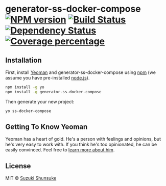 # generator-ss-docker-compose [![NPM version][npm-image]][npm-url] [![Build Status][travis-image]][travis-url] [![Dependency Status][daviddm-image]][daviddm-url] [![Coverage percentage][coveralls-image]][coveralls-url]
> 

## Installation

First, install [Yeoman](http://yeoman.io) and generator-ss-docker-compose using [npm](https://www.npmjs.com/) (we assume you have pre-installed [node.js](https://nodejs.org/)).

```bash
npm install -g yo
npm install -g generator-ss-docker-compose
```

Then generate your new project:

```bash
yo ss-docker-compose
```

## Getting To Know Yeoman

Yeoman has a heart of gold. He&#39;s a person with feelings and opinions, but he&#39;s very easy to work with. If you think he&#39;s too opinionated, he can be easily convinced. Feel free to [learn more about him](http://yeoman.io/).

## License

MIT © [Suzuki Shunsuke]()


[npm-image]: https://badge.fury.io/js/generator-ss-docker-compose.svg
[npm-url]: https://npmjs.org/package/generator-ss-docker-compose
[travis-image]: https://travis-ci.org//generator-ss-docker-compose.svg?branch=master
[travis-url]: https://travis-ci.org//generator-ss-docker-compose
[daviddm-image]: https://david-dm.org//generator-ss-docker-compose.svg?theme=shields.io
[daviddm-url]: https://david-dm.org//generator-ss-docker-compose
[coveralls-image]: https://coveralls.io/repos//generator-ss-docker-compose/badge.svg
[coveralls-url]: https://coveralls.io/r//generator-ss-docker-compose

